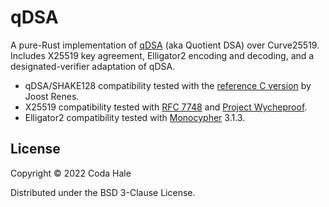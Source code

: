 # qDSA

A pure-Rust implementation of [qDSA](https://joostrenes.nl/publications/qdsa-eprint.pdf) (aka Quotient DSA) over
Curve25519.
Includes X25519 key agreement, Elligator2 encoding and decoding, and a designated-verifier adaptation of qDSA.

* qDSA/SHAKE128 compatibility tested with the [reference C version](https://joostrenes.nl/software/cref-g1.tar.gz) by
  Joost Renes.
* X25519 compatibility tested with [RFC 7748](https://datatracker.ietf.org/doc/html/rfc7748) and
  [Project Wycheproof](https://github.com/google/wycheproof).
* Elligator2 compatibility tested with [Monocypher](https://monocypher.org) 3.1.3.

## License

Copyright © 2022 Coda Hale

Distributed under the BSD 3-Clause License.
